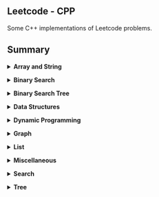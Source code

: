 ## Leetcode - CPP
Some C++ implementations of Leetcode problems.

## Summary

<b><details><summary>Array and String</summary></b>

* [54. Spiral Matrix](https://leetcode.com/problems/spiral-matrix/)
    * [Solution](ArrayAndString/54/solution.cpp)
* [66. Plus One](https://leetcode.com/problems/plus-one/)
    * [Solution](ArrayAndString/66/solution.cpp)
* [67. Add Binary](https://leetcode.com/problems/add-binary/)
    * [Solution](ArrayAndString/67/solution.cpp)
* [498. Diagonal Traverse](https://leetcode.com/problems/diagonal-traverse/)
    * [Solution](ArrayAndString/498/solution.cpp)
* [678. Valid Parenthesis String](https://leetcode.com/problems/valid-parenthesis-string/)
    * [Solution1: Enumeration, Time Limit Exceeded](ArrayAndString/678/solution.cpp)
    * [Solution2: Hard to Come up with this idea](ArrayAndString/678/solution2.cpp)
* [724. Find Pivot Index](https://leetcode.com/problems/find-pivot-index/)
    * [Solution](ArrayAndString/724/solution.cpp)
* [747. Largest Number At Least Twice of Others](https://leetcode.com/problems/largest-number-at-least-twice-of-others/)
    * [Solution](ArrayAndString/747/solution.cpp)
</details>

<b><details><summary>Binary Search</summary></b>

* [33. Search in Rotated Sorted Array](https://leetcode.com/problems/search-in-rotated-sorted-array/)
    * [Solution: Binary Search](BinarySearch/33/solution.cpp)
</details>

<b><details><summary>Binary Search Tree</summary></b>

* [98. Validate Binary Search Tree](https://leetcode.com/problems/find-mode-in-binary-search-tree/)
    * [Solution1: In-order, recursive](BST/98/solution1.cpp)
    * [Solution2: In-order, recursive, min, max](BST/98/solution2.cpp)
* [99. Recover Binary Search Tree]()
* [108. Convert Sorted Array to Binary Search Tree](https://leetcode.com/problems/recover-binary-search-tree/)
    * [Solution1: In-order, extra array](BST/99/solution.cpp)
    * [Solution2: In-order, recursive](BST/99/solution.cpp)
    * [Solution3: In-order, Morris Traversal]()
* [230. Kth Smallest Element in a BST](https://leetcode.com/problems/kth-smallest-element-in-a-bst/)
    * [Solution: In-order, recursive](BST/230/solution.cpp)
* [450. Delete Node in a BST](https://leetcode.com/problems/delete-node-in-a-bst/submissions/)
    * [Solution: Recursive, Find Substitution](BST/450/solution.cpp)
    * [Solution2: Iterative, Find Substitution](BST/450/solution2.cpp)
* [501. Find Mode in Binary Search Tree](https://leetcode.com/problems/find-mode-in-binary-search-tree/)
    * [Solution: In-order, recursive](BST/501/solution.cpp)
* [530. Minimum Absolute Difference in BST](https://leetcode.com/problems/minimum-absolute-difference-in-bst/)
    * [Solution: In-order, recursive](BST/530/solution.cpp)
* [700. Search in a Binary Search Tree](https://leetcode.com/problems/search-in-a-binary-search-tree/)
    * [Solution: recursive](BST/700/solution.cpp)
* [701. Insert into a Binary Search Tree](https://leetcode.com/problems/insert-into-a-binary-search-tree/)
    * [Solution: recursive](BST/701/solution.cpp)
* [1008. Construct Binary Search Tree from Preorder Traversal](https://leetcode.com/problems/construct-binary-search-tree-from-preorder-traversal/)
    * [Solution: insert one by one](BST/1008/solution.cpp)
</details>

<b><details><summary>Data Structures</summary></b>

* [146. LRU Cache](https://leetcode.com/problems/lru-cache/)
    * [Solution: ](DataStructures/146/solution.cpp)
</details>

<b><details><summary>Dynamic Programming</summary></b>

* [64. Minimum Path Sum](https://leetcode.com/problems/minimum-path-sum/)
    * [Solution1: Failed, TLE, Search](DynamicProgramming/64/solution.cpp)
    * [Solution2: DP, 2D Space](DynamicProgramming/64/solution2.cpp)
    * [Solution3: DP, 1D Space](DynamicProgramming/64/solution3.cpp)
</details>

<b><details><summary>Graph</summary></b>

* [399. Evaluate Division](https://leetcode.com/problems/evaluate-division/)
    * [Solution: Graph, DFS](Graph/399/solution.cpp)
    * [Solution: Tree, Union-Find](Graph/399/solution2.cpp)
</details>

<b><details><summary>List</summary></b>

* [2. Add Two Numbers](https://leetcode.com/problems/add-two-numbers/)
    * [Solution](List/2/solution.cpp)
* [23. Merge k Sorted Lists](https://leetcode.com/problems/merge-k-sorted-lists/)
    * [Solution: Priority Queue](List/23/solution.cpp)
* [24. Swap Nodes in Pairs](https://leetcode.com/problems/swap-nodes-in-pairs/)
    * [Solution](List/24/solution.cpp)
* [141. Linked List Cycle](https://leetcode.com/problems/linked-list-cycle/)
    * [Solution](List/141/solution.cpp)
    * [141. Linked List Cycle II](https://leetcode.com/problems/linked-list-cycle-ii/)
    * [Solution](List/142/solution.cpp)
* [160. Intersection of Two Linked Lists](https://leetcode.com/problems/intersection-of-two-linked-lists/)
    * [Solution](List/160/solution.cpp)
* [206. Reverse Linked List](https://leetcode.com/problems/reverse-linked-list/)
    * [Solution](List/206/solution.cpp)
* [445. Add Two Numbers II](https://leetcode.com/problems/add-two-numbers-ii/submissions/)
    * [Solution: Reverse, Add](List/445/solution.cpp)
</details>

<b><details><summary>Miscellaneous</summary></b>

* [55. Jump Game](https://leetcode.com/problems/jump-game/)
    * [Solution: Greedy Algorithm](Miscellaneous/55/solution.cpp)
* [118. Pascal's Triangle](https://leetcode.com/problems/pascals-triangle/)
    * [Solution: 2D array](Miscellaneous/118/solution.cpp)
* [201. Bitwise AND of Numbers Range](https://leetcode.com/problems/bitwise-and-of-numbers-range/)
    * [Solution: Find Maximum Prefix](Miscellaneous/201/solution.cpp)
* [238. Product of Array Except Self](https://leetcode.com/problems/product-of-array-except-self/)
    * [Solution1: Time: O(n), Space: O(n)](Miscellaneous/238/solution.cpp)
    * [Solution2: Time: O(n), Space: O(1)](Miscellaneous/238/solution2.cpp)
* [268. Missing Number](https://leetcode.com/problems/missing-number/)
    * [Solution: Sum and Subtract](Miscellaneous/268/solution.cpp)
* [560. Subarray Sum Equals K](https://leetcode.com/problems/subarray-sum-equals-k/)
    * [Solution: Time: O(n^2), Space: O(n)](Miscellaneous/560/solution.cpp)
    * [Solution: Time: O(n), Space: O(n), HashMap](Miscellaneous/560/solution2.cpp)
* [1046. Last Stone Weight](https://leetcode.com/problems/last-stone-weight/)
    * [Solution: Heap](Miscellaneous/1046/solution.cpp)
* [Perform String Shifts](https://leetcode.com/explore/challenge/card/30-day-leetcoding-challenge/529/week-2/3299/)
    * [Solution: Others](Miscellaneous/Perform_String_Shifts/solution.cpp)
</details>

<b><details><summary>Search</summary></b>

* [200. Number of Islands](https://leetcode.com/problems/number-of-islands/)
    * [Solution: DFS](Search/200/solution.cpp)
    * [Solution: BFS](Search/200/solution2.cpp)
</details>

<b><details><summary>Tree</summary></b>

* [105. Construct Binary Tree from Preorder and Inorder Traversal](https://leetcode.com/problems/construct-binary-tree-from-preorder-and-inorder-traversal/)
    * [Solution: binary, recursive](Tree/105/solution.cpp)
    * [Solution2: binary, recursive, use ordered map to boost search performance](Tree/105/solution.cpp)
* [106. Construct Binary Tree from Inorder and Postorder Traversal](https://leetcode.com/problems/construct-binary-tree-from-inorder-and-postorder-traversal/)
    * [Solution: binary, recursive, use ordered map to boost search performance](Tree/106/solution.cpp)
* [116. Populating Next Right Pointers in Each Node](https://leetcode.com/problems/populating-next-right-pointers-in-each-node/)
    * [Solution: Level-order](Tree/116/solution.cpp)
* [117. Populating Next Right Pointers in Each Node II](https://leetcode.com/problems/populating-next-right-pointers-in-each-node-ii/)
    * [Solution: Level-order](Tree/117/solution.cpp)
* [429. N-ary Tree Level Order Traversal](https://leetcode.com/problems/n-ary-tree-level-order-traversal/)
    * [Solution: Leve-order, iterative](Tree/429/solution.cpp)
* [543. Diameter of Binary Tree](https://leetcode.com/problems/diameter-of-binary-tree/)
    * [Solution: In-order, recursive](Tree/543/solution.cpp)
* [589. N-ary Tree Preorder Traversal](https://leetcode.com/problems/n-ary-tree-preorder-traversal/)
    * [Solution: Pre-order, recursive](Tree/589/solution.cpp)
* [590. N-ary Tree Postorder  Traversal](https://leetcode.com/problems/n-ary-tree-postorder-traversal/)
    * [Solution: Post-order, recursive](Tree/590/solution.cpp)
* [637. Average of Levels in Binary Tree](https://leetcode.com/problems/average-of-levels-in-binary-tree/)
    * [Solution: Level-order](Tree/637/solution.cpp)
* [987. Vertical Order Traversal of a Binary Tree](https://leetcode.com/problems/vertical-order-traversal-of-a-binary-tree/)
    * [Solution: Level-order](Tree/987/solution.cpp)
</details>
